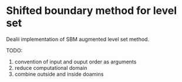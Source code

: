 # Shifted boundary method for level set

Dealii implementation of SBM augmented level set method.

TODO: 
1. convention of input and ouput order as arguments
2. reduce computational domain
3. combine outside and inside doamins